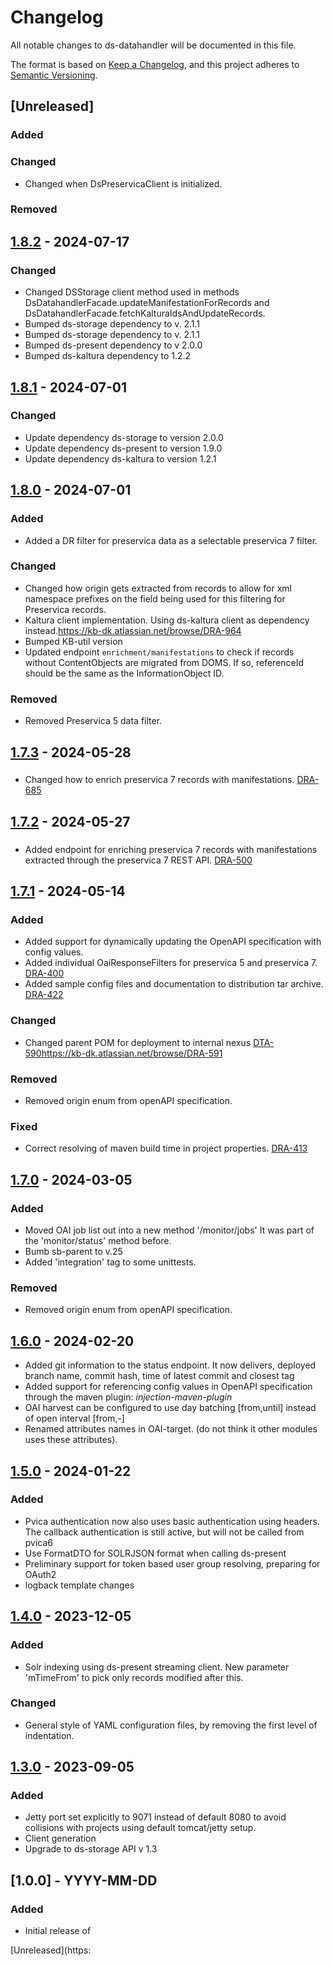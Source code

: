 # Changelog
All notable changes to ds-datahandler will be documented in this file.

The format is based on [Keep a Changelog](https://keepachangelog.com/en/1.0.0/),
and this project adheres to [Semantic Versioning](https://semver.org/spec/v2.0.0.html).

## [Unreleased]
### Added

### Changed  
- Changed when DsPreservicaClient is initialized.

### Removed

## [1.8.2](https://github.com/kb-dk/ds-datahandler/releases/tag/ds-datahandler-1.8.2) - 2024-07-17
### Changed 
- Changed DSStorage client method used in methods DsDatahandlerFacade.updateManifestationForRecords and DsDatahandlerFacade.fetchKalturaIdsAndUpdateRecords.
- Bumped ds-storage dependency to v. 2.1.1
- Bumped ds-storage dependency to v. 2.1.1
- Bumped ds-present dependency to v 2.0.0  
- Bumped ds-kaltura dependency to 1.2.2



## [1.8.1](https://github.com/kb-dk/ds-datahandler/releases/tag/ds-datahandler-1.8.1) - 2024-07-01
### Changed
- Update dependency ds-storage to version 2.0.0
- Update dependency ds-present to version 1.9.0
- Update dependency ds-kaltura to version 1.2.1

## [1.8.0](https://github.com/kb-dk/ds-datahandler/releases/tag/ds-datahandler-1.8.0) - 2024-07-01
### Added
- Added a DR filter for preservica data as a selectable preservica 7 filter. 

### Changed 
- Changed how origin gets extracted from records to allow for xml namespace prefixes on the field being used for this filtering for Preservica records. 
- Kaltura client implementation. Using ds-kaltura client as dependency instead.https://kb-dk.atlassian.net/browse/DRA-964
- Bumped KB-util version
- Updated endpoint ```enrichment/manifestations``` to check if records without ContentObjects are migrated from DOMS. If so, referenceId should be the same as the InformationObject ID. 

### Removed
- Removed Preservica 5 data filter.

## [1.7.3](https://github.com/kb-dk/ds-datahandler/releases/tag/ds-datahandler-1.7.3) - 2024-05-28
### 
- Changed how to enrich preservica 7 records with manifestations. [DRA-685](https://kb-dk.atlassian.net/browse/DRA-685)

## [1.7.2](https://github.com/kb-dk/ds-datahandler/releases/tag/ds-datahandler-1.7.2) - 2024-05-27
###
- Added endpoint for enriching preservica 7 records with manifestations extracted through the preservica 7 REST API. [DRA-500](https://kb-dk.atlassian.net/browse/DRA-503)

## [1.7.1](https://github.com/kb-dk/ds-datahandler/releases/tag/ds-datahandler-1.7.1) - 2024-05-14
### Added 
- Added support for dynamically updating the OpenAPI specification with config values.
- Added individual OaiResponseFilters for preservica 5 and preservica 7. [DRA-400](https://kb-dk.atlassian.net/browse/DRA-400)
- Added sample config files and documentation to distribution tar archive. [DRA-422](https://kb-dk.atlassian.net/browse/DRA-422)

### Changed
- Changed parent POM for deployment to internal nexus [DTA-590]()https://kb-dk.atlassian.net/browse/DRA-591

### Removed
- Removed origin enum from openAPI specification.

### Fixed
- Correct resolving of maven build time in project properties. [DRA-413](https://kb-dk.atlassian.net/browse/DRA-413)



## [1.7.0](https://github.com/kb-dk/ds-datahandler/releases/tag/ds-datahandler-1.7) - 2024-03-05
### Added
- Moved OAI job list out into a new method '/monitor/jobs' It was part of the 'monitor/status' method before.
- Bumb sb-parent to v.25
- Added 'integration' tag to some unittests.

### Removed
- Removed origin enum from openAPI specification.

## [1.6.0](https://github.com/kb-dk/ds-datahandler/releases/tag/ds-datahandler-1.6) - 2024-02-20
- Added git information to the status endpoint. It now delivers, deployed branch name, commit hash, time of latest commit and closest tag
- Added support for referencing config values in OpenAPI specification through the maven plugin: _injection-maven-plugin_
- OAI harvest can be configured to use day batching [from,until] instead of open interval [from,-]
- Renamed attributes names in OAI-target. (do not think it other modules uses these attributes).

## [1.5.0](https://github.com/kb-dk/ds-datahandler/releases/tag/ds-datahandler-1.5) - 2024-01-22
### Added
- Pvica authentication now also uses basic authentication using headers. The callback authentication is still active, but will not be called from pvica6
- Use FormatDTO for SOLRJSON format when calling ds-present
- Preliminary support for token based user group resolving, preparing for OAuth2
- logback template changes

## [1.4.0](https://github.com/kb-dk/ds-datahandler/releases/tag/v1.4.0) - 2023-12-05
### Added
- Solr indexing using ds-present streaming client. New parameter 'mTimeFrom' to pick only records modified after this.

### Changed 
- General style of YAML configuration files, by removing the first level of indentation.



## [1.3.0](https://github.com/kb-dk/ds-datahandler/releases/tag/v1.3.0) - 2023-09-05
### Added

- Jetty port set explicitly to 9071 instead of default 8080 to avoid collisions
  with projects using default tomcat/jetty setup.
- Client generation
- Upgrade to ds-storage API v 1.3

## [1.0.0] - YYYY-MM-DD
### Added

- Initial release of <project>


[Unreleased](https: